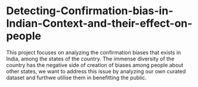 # Detecting-Confirmation-bias-in-Indian-Context-and-their-effect-on-people
This project focuses on analyzing the confirmation biases that exists in India, among the states of the country. The immense diversity of the country has the negative side of creation of biases among people about other states, we want to address this issue by analyzing our own curated dataset and furthwe utilise them in benefitting the public.
